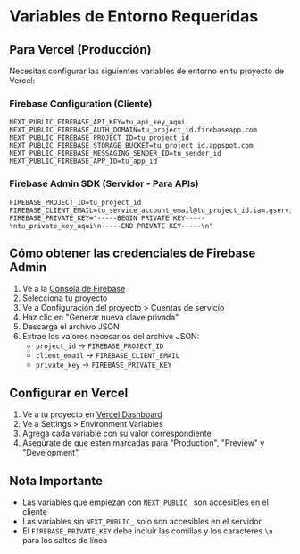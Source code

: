# Variables de Entorno Requeridas

## Para Vercel (Producción)

Necesitas configurar las siguientes variables de entorno en tu proyecto de Vercel:

### Firebase Configuration (Cliente)
```
NEXT_PUBLIC_FIREBASE_API_KEY=tu_api_key_aqui
NEXT_PUBLIC_FIREBASE_AUTH_DOMAIN=tu_project_id.firebaseapp.com
NEXT_PUBLIC_FIREBASE_PROJECT_ID=tu_project_id
NEXT_PUBLIC_FIREBASE_STORAGE_BUCKET=tu_project_id.appspot.com
NEXT_PUBLIC_FIREBASE_MESSAGING_SENDER_ID=tu_sender_id
NEXT_PUBLIC_FIREBASE_APP_ID=tu_app_id
```

### Firebase Admin SDK (Servidor - Para APIs)
```
FIREBASE_PROJECT_ID=tu_project_id
FIREBASE_CLIENT_EMAIL=tu_service_account_email@tu_project_id.iam.gserviceaccount.com
FIREBASE_PRIVATE_KEY="-----BEGIN PRIVATE KEY-----\ntu_private_key_aqui\n-----END PRIVATE KEY-----\n"
```

## Cómo obtener las credenciales de Firebase Admin

1. Ve a la [Consola de Firebase](https://console.firebase.google.com/)
2. Selecciona tu proyecto
3. Ve a Configuración del proyecto > Cuentas de servicio
4. Haz clic en "Generar nueva clave privada"
5. Descarga el archivo JSON
6. Extrae los valores necesarios del archivo JSON:
   - `project_id` → `FIREBASE_PROJECT_ID`
   - `client_email` → `FIREBASE_CLIENT_EMAIL`
   - `private_key` → `FIREBASE_PRIVATE_KEY`

## Configurar en Vercel

1. Ve a tu proyecto en [Vercel Dashboard](https://vercel.com/dashboard)
2. Ve a Settings > Environment Variables
3. Agrega cada variable con su valor correspondiente
4. Asegúrate de que estén marcadas para "Production", "Preview" y "Development"

## Nota Importante

- Las variables que empiezan con `NEXT_PUBLIC_` son accesibles en el cliente
- Las variables sin `NEXT_PUBLIC_` solo son accesibles en el servidor
- El `FIREBASE_PRIVATE_KEY` debe incluir las comillas y los caracteres `\n` para los saltos de línea 